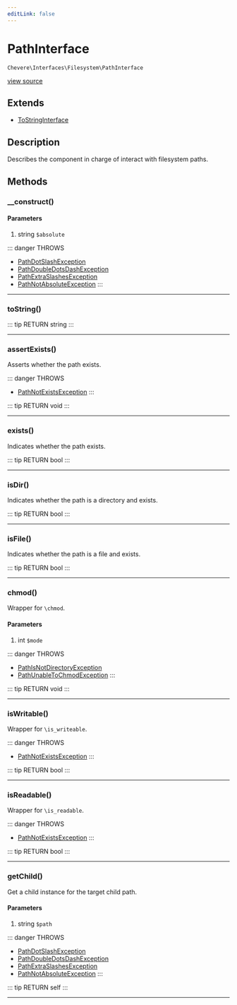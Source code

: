```yaml
---
editLink: false
---
```


# PathInterface

`Chevere\Interfaces\Filesystem\PathInterface`

[view source](https://github.com/chevere/chevere/blob/master/src/Chevere/Interfaces/Filesystem/PathInterface.php)

## Extends

- [ToStringInterface](../Common/ToStringInterface.md)

## Description

Describes the component in charge of interact with filesystem paths.

## Methods

### __construct()

#### Parameters

1. string `$absolute`

::: danger THROWS
- [PathDotSlashException](../../Exceptions/Filesystem/PathDotSlashException.md) 
- [PathDoubleDotsDashException](../../Exceptions/Filesystem/PathDoubleDotsDashException.md) 
- [PathExtraSlashesException](../../Exceptions/Filesystem/PathExtraSlashesException.md) 
- [PathNotAbsoluteException](../../Exceptions/Filesystem/PathNotAbsoluteException.md) 
:::

---

### toString()

::: tip RETURN
string
:::

---

### assertExists()

Asserts whether the path exists.

::: danger THROWS
- [PathNotExistsException](../../Exceptions/Filesystem/PathNotExistsException.md) 
:::

::: tip RETURN
void
:::

---

### exists()

Indicates whether the path exists.

::: tip RETURN
bool
:::

---

### isDir()

Indicates whether the path is a directory and exists.

::: tip RETURN
bool
:::

---

### isFile()

Indicates whether the path is a file and exists.

::: tip RETURN
bool
:::

---

### chmod()

Wrapper for `\chmod`.

#### Parameters

1. int `$mode`

::: danger THROWS
- [PathIsNotDirectoryException](../../Exceptions/Filesystem/PathIsNotDirectoryException.md) 
- [PathUnableToChmodException](../../Exceptions/Filesystem/PathUnableToChmodException.md) 
:::

::: tip RETURN
void
:::

---

### isWritable()

Wrapper for `\is_writeable`.

::: danger THROWS
- [PathNotExistsException](../../Exceptions/Filesystem/PathNotExistsException.md) 
:::

::: tip RETURN
bool
:::

---

### isReadable()

Wrapper for `\is_readable`.

::: danger THROWS
- [PathNotExistsException](../../Exceptions/Filesystem/PathNotExistsException.md) 
:::

::: tip RETURN
bool
:::

---

### getChild()

Get a child instance for the target child path.

#### Parameters

1. string `$path`

::: danger THROWS
- [PathDotSlashException](../../Exceptions/Filesystem/PathDotSlashException.md) 
- [PathDoubleDotsDashException](../../Exceptions/Filesystem/PathDoubleDotsDashException.md) 
- [PathExtraSlashesException](../../Exceptions/Filesystem/PathExtraSlashesException.md) 
- [PathNotAbsoluteException](../../Exceptions/Filesystem/PathNotAbsoluteException.md) 
:::

::: tip RETURN
self
:::

---
